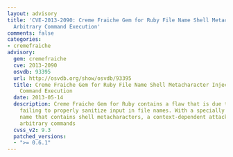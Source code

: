 ```yaml
---
layout: advisory
title: 'CVE-2013-2090: Creme Fraiche Gem for Ruby File Name Shell Metacharacter Injection
  Arbitrary Command Execution'
comments: false
categories:
- cremefraiche
advisory:
  gem: cremefraiche
  cve: 2013-2090
  osvdb: 93395
  url: http://osvdb.org/show/osvdb/93395
  title: Creme Fraiche Gem for Ruby File Name Shell Metacharacter Injection Arbitrary
    Command Execution
  date: 2013-05-14
  description: Creme Fraiche Gem for Ruby contains a flaw that is due to the program
    failing to properly sanitize input in file names. With a specially crafted file
    name that contains shell metacharacters, a context-dependent attacker can execute
    arbitrary commands
  cvss_v2: 9.3
  patched_versions:
  - ">= 0.6.1"
---
```

